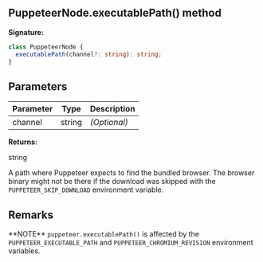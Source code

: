 ## PuppeteerNode.executablePath() method

**Signature:**

```typescript
class PuppeteerNode {
  executablePath(channel?: string): string;
}
```

## Parameters

| Parameter | Type   | Description       |
| --------- | ------ | ----------------- |
| channel   | string | <i>(Optional)</i> |

**Returns:**

string

A path where Puppeteer expects to find the bundled browser. The browser binary might not be there if the download was skipped with the `PUPPETEER_SKIP_DOWNLOAD` environment variable.

## Remarks

\*\*NOTE\*\* `puppeteer.executablePath()` is affected by the `PUPPETEER_EXECUTABLE_PATH` and `PUPPETEER_CHROMIUM_REVISION` environment variables.
